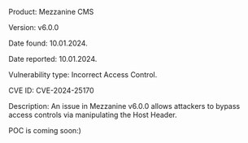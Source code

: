 Product: Mezzanine CMS

Version: v6.0.0

Date found: 10.01.2024. 

Date reported: 10.01.2024. 

Vulnerability type: Incorrect Access Control. 

CVE ID: CVE-2024-25170

Description: An issue in Mezzanine v6.0.0 allows attackers to bypass access controls via manipulating the Host Header.

POC is coming soon:)
